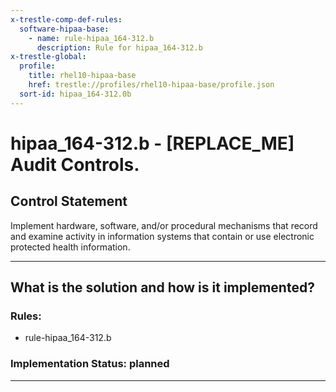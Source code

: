 ```yaml
---
x-trestle-comp-def-rules:
  software-hipaa-base:
    - name: rule-hipaa_164-312.b
      description: Rule for hipaa_164-312.b
x-trestle-global:
  profile:
    title: rhel10-hipaa-base
    href: trestle://profiles/rhel10-hipaa-base/profile.json
  sort-id: hipaa_164-312.0b
---
```


# hipaa_164-312.b - \[REPLACE_ME\] Audit Controls.

## Control Statement

Implement hardware, software, and/or procedural mechanisms that record and examine activity in information
systems that contain or use electronic protected health information.

______________________________________________________________________

## What is the solution and how is it implemented?

<!-- For implementation status enter one of: implemented, partial, planned, alternative, not-applicable -->

<!-- Note that the list of rules under ### Rules: is read-only and changes will not be captured after assembly to JSON -->

<!-- Add control implementation description here for control: hipaa_164-312.b -->

### Rules:

  - rule-hipaa_164-312.b

### Implementation Status: planned

______________________________________________________________________
